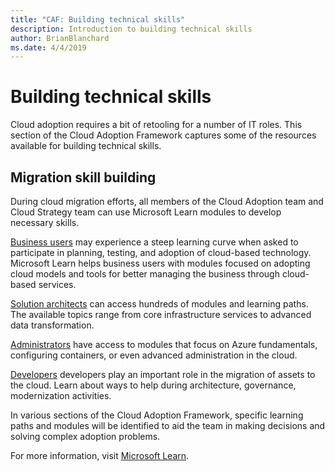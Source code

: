 ```yaml
---
title: "CAF: Building technical skills"
description: Introduction to building technical skills
author: BrianBlanchard
ms.date: 4/4/2019
---
```


# Building technical skills

Cloud adoption requires a bit of retooling for a number of IT roles. This section of the Cloud Adoption Framework captures some of the resources available for building technical skills.

## Migration skill building

During cloud migration efforts, all members of the Cloud Adoption team and Cloud Strategy team can use Microsoft Learn modules to develop necessary skills.

[Business users](/learn/browse/?roles=business-user) may experience a steep learning curve when asked to participate in planning, testing, and adoption of cloud-based technology. Microsoft Learn helps business users with modules focused on adopting cloud models and tools for better managing the business through cloud-based services.

[Solution architects](/learn/browse/?roles=solution-architect) can access hundreds of modules and learning paths. The available topics range from core infrastructure services to advanced data transformation.

[Administrators](https://docs.microsoft.com/learn/browse/?roles=administrator) have access to modules that focus on Azure fundamentals, configuring containers, or even advanced administration in the cloud.

[Developers](https://docs.microsoft.com/learn/browse/?roles=developer&term=infrastructure) developers play an important role in the migration of assets to the cloud. Learn about ways to help during architecture, governance, modernization activities.

In various sections of the Cloud Adoption Framework, specific learning paths and modules will be identified to aid the team in making decisions and solving complex adoption problems.

For more information, visit [Microsoft Learn](https://docs.microsoft.com/learn/).